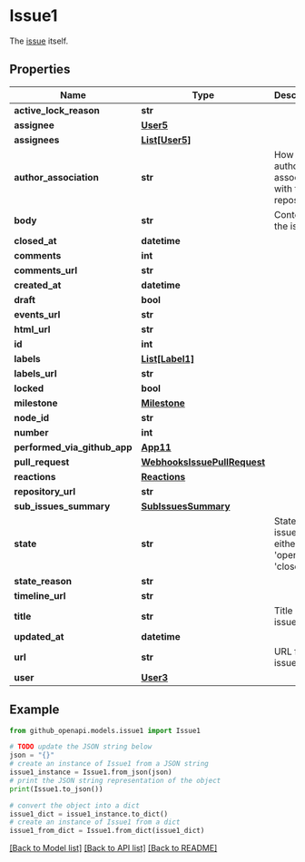 # Issue1

The [issue](https://docs.github.com/rest/issues/issues#get-an-issue) itself.

## Properties

Name | Type | Description | Notes
------------ | ------------- | ------------- | -------------
**active_lock_reason** | **str** |  | 
**assignee** | [**User5**](User5.md) |  | [optional] 
**assignees** | [**List[User5]**](User5.md) |  | 
**author_association** | **str** | How the author is associated with the repository. | 
**body** | **str** | Contents of the issue | 
**closed_at** | **datetime** |  | 
**comments** | **int** |  | 
**comments_url** | **str** |  | 
**created_at** | **datetime** |  | 
**draft** | **bool** |  | [optional] 
**events_url** | **str** |  | 
**html_url** | **str** |  | 
**id** | **int** |  | 
**labels** | [**List[Label1]**](Label1.md) |  | [optional] 
**labels_url** | **str** |  | 
**locked** | **bool** |  | [optional] 
**milestone** | [**Milestone**](Milestone.md) |  | 
**node_id** | **str** |  | 
**number** | **int** |  | 
**performed_via_github_app** | [**App11**](App11.md) |  | [optional] 
**pull_request** | [**WebhooksIssuePullRequest**](WebhooksIssuePullRequest.md) |  | [optional] 
**reactions** | [**Reactions**](Reactions.md) |  | 
**repository_url** | **str** |  | 
**sub_issues_summary** | [**SubIssuesSummary**](SubIssuesSummary.md) |  | [optional] 
**state** | **str** | State of the issue; either &#39;open&#39; or &#39;closed&#39; | [optional] 
**state_reason** | **str** |  | [optional] 
**timeline_url** | **str** |  | [optional] 
**title** | **str** | Title of the issue | 
**updated_at** | **datetime** |  | 
**url** | **str** | URL for the issue | 
**user** | [**User3**](User3.md) |  | 

## Example

```python
from github_openapi.models.issue1 import Issue1

# TODO update the JSON string below
json = "{}"
# create an instance of Issue1 from a JSON string
issue1_instance = Issue1.from_json(json)
# print the JSON string representation of the object
print(Issue1.to_json())

# convert the object into a dict
issue1_dict = issue1_instance.to_dict()
# create an instance of Issue1 from a dict
issue1_from_dict = Issue1.from_dict(issue1_dict)
```
[[Back to Model list]](../README.md#documentation-for-models) [[Back to API list]](../README.md#documentation-for-api-endpoints) [[Back to README]](../README.md)


